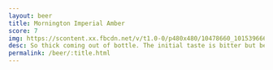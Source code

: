 ```yaml
---
layout: beer
title: Mornington Imperial Amber
score: 7
img: https://scontent.xx.fbcdn.net/v/t1.0-0/p480x480/10478660_10153966656973745_8240271036615712554_n.jpg?oh=9635697d7e2eb07446d889160a6980ef&oe=588BC4E0
desc: So thick coming out of bottle. The initial taste is bitter but behind that is a strong and sweet flavour that while not what I normally go for is still really nice
permalink: /beer/:title.html
---
```

